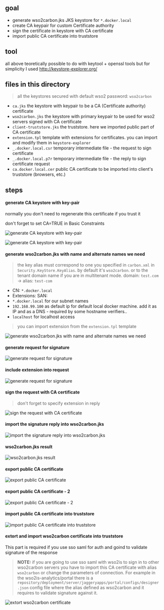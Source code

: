 ## goal

- generate wso2carbon.jks JKS keystore for `*.docker.local`
- create CA keypair for custom Certificate authority
- sign the certificate in keystore with CA certificate
- import public CA certificate into truststore

## tool

all above teoretically possible to do with keytool + openssl tools
but for simplicity I used http://keystore-explorer.org/

## files in this directory

> all the keystores secured with default wso2 password: `wso2carbon`

- `ca.jks` the keystore with keypair to be a CA (Certificate authority) certificate
- `wso2carbon.jks` the keystore with primary keypair to be used for wso2 servers signed with CA certificate 
- `client-truststore.jks` the truststore. here we imported public part of CA certificate
- `extension.tpl` template with extensions for certificates. you can import and modify them in `keystore-explorer`
- `_.docker.local.csr` temporary intermediate file - the request to sign certificate
- `_.docker.local.p7r` temporary intermediate file - the reply to sign certificate request
- `ca.docker.local.cer` public CA certificate to be imported into client's truststore (browsers, etc.)

## steps

#### generate CA keystore with key-pair
normally you don't need to regenerate this certificate if you trust it

don't forget to set CA=TRUE in Basic Constraints

![generate CA keystore with key-pair](./readme-img/01-gen-ca.png)

![generate CA keystore with key-pair](./readme-img/01-gen-ca-02.png)


#### generate wso2carbon.jks with name and alternate names we need
> the key alias must correspond to one you specified in `carbon.xml` in `Security.KeyStore.KeyAlias`. by default it's `wso2carbon`.
> or to the tenant domain name if you are in multitenant mode. domain: `test.com` -> alias: `test-com`

- CN: `*.docker.local`
- Extensions: SAN:
 - `*.docker.local` for our subnet names
 - `192.168.99.100` as default ip for default local docker machine. add it as IP and as a DNS - required by some hostname verifiers..
 - `localhost` for localhost access

> you can import extension from the `extension.tpl` template

![generate wso2carbon.jks with name and alternate names we need](./readme-img/02-gen-wso2carbon.jks.png)

#### generate request for signature 
![generate request for signature](./readme-img/03-sign-req.png)

#### include extension into request 
![generate request for signature](./readme-img/03-sign-req-02.png)

#### sign the request with CA certificate

> don't forget to specify extension in reply 

![sign the request with CA certificate](./readme-img/04-sign.png)

#### import the signature reply into wso2carbon.jks
![import the signature reply into wso2carbon.jks](./readme-img/05-imp-sign-repl.png)

#### wso2carbon.jks result
![wso2carbon.jks result](./readme-img/06-result.png)

#### export public CA certificate
![export public CA certificate](./readme-img/07-ca-exp-01.png)

#### export public CA certificate - 2
![export public CA certificate - 2](./readme-img/07-ca-exp-02.png)

#### import public CA certificate into truststore

![import public CA certificate into truststore](./readme-img/08-ca-imp-trust.png)

#### extort and import wso2carbon certificate into truststore

This part is required if you use sso saml for auth and goind to validate signature of the response

> **NOTE:** if you are going to use sso saml with wso2is to sign in to other wso2carbon servers 
> you have to import this CA certificate with alias `wso2carbon` or change the parameters of connection.
> For example in the wso2is-analytics/portal there is a `repository/deployment/server/jaggeryapps/portal/configs/designer.json` 
> config file where the alias defined as wso2carbon and it requires to validate signature against it.

![extort wso2carbon certificate](./readme-img/09-wso2carbon-exp.png)



